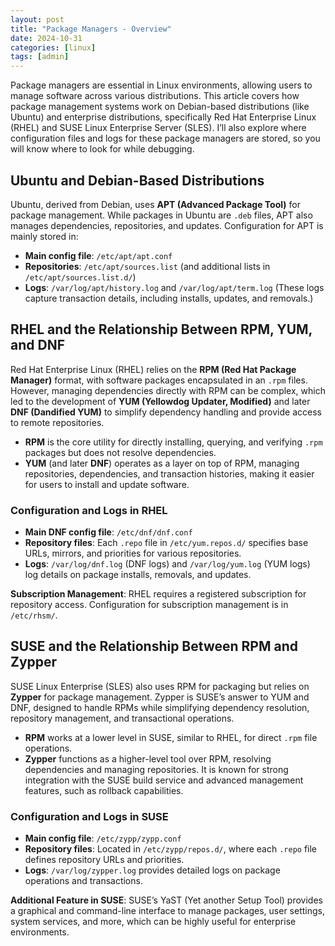 ```yaml
---
layout: post
title: "Package Managers - Overview"
date: 2024-10-31
categories: [linux]
tags: [admin]
---
```


Package managers are essential in Linux environments, allowing users to manage software across various distributions. This article covers how package management systems work on Debian-based distributions (like Ubuntu) and enterprise distributions, specifically Red Hat Enterprise Linux (RHEL) and SUSE Linux Enterprise Server (SLES). I’ll also explore where configuration files and logs for these package managers are stored, so you will know where to look for while debugging.

## Ubuntu and Debian-Based Distributions

Ubuntu, derived from Debian, uses **APT (Advanced Package Tool)** for package management. While packages in Ubuntu are `.deb` files, APT also manages dependencies, repositories, and updates. Configuration for APT is mainly stored in:

- **Main config file**: `/etc/apt/apt.conf`
- **Repositories**: `/etc/apt/sources.list` (and additional lists in `/etc/apt/sources.list.d/`)
- **Logs**: `/var/log/apt/history.log` and `/var/log/apt/term.log` (These logs capture transaction details, including installs, updates, and removals.)

## RHEL and the Relationship Between RPM, YUM, and DNF

Red Hat Enterprise Linux (RHEL) relies on the **RPM (Red Hat Package Manager)** format, with software packages encapsulated in an `.rpm` files. However, managing dependencies directly with RPM can be complex, which led to the development of **YUM (Yellowdog Updater, Modified)** and later **DNF (Dandified YUM)** to simplify dependency handling and provide access to remote repositories.

- **RPM** is the core utility for directly installing, querying, and verifying `.rpm` packages but does not resolve dependencies.
- **YUM** (and later **DNF**) operates as a layer on top of RPM, managing repositories, dependencies, and transaction histories, making it easier for users to install and update software.

### Configuration and Logs in RHEL

- **Main DNF config file**: `/etc/dnf/dnf.conf`
- **Repository files**: Each `.repo` file in `/etc/yum.repos.d/` specifies base URLs, mirrors, and priorities for various repositories.
- **Logs**: `/var/log/dnf.log` (DNF logs) and `/var/log/yum.log` (YUM logs) log details on package installs, removals, and updates.

**Subscription Management**: RHEL requires a registered subscription for repository access. Configuration for subscription management is in `/etc/rhsm/`.

## SUSE and the Relationship Between RPM and Zypper

SUSE Linux Enterprise (SLES) also uses RPM for packaging but relies on **Zypper** for package management. Zypper is SUSE’s answer to YUM and DNF, designed to handle RPMs while simplifying dependency resolution, repository management, and transactional operations.

- **RPM** works at a lower level in SUSE, similar to RHEL, for direct `.rpm` file operations.
- **Zypper** functions as a higher-level tool over RPM, resolving dependencies and managing repositories. It is known for strong integration with the SUSE build service and advanced management features, such as rollback capabilities.

### Configuration and Logs in SUSE

- **Main config file**: `/etc/zypp/zypp.conf`
- **Repository files**: Located in `/etc/zypp/repos.d/`, where each `.repo` file defines repository URLs and priorities.
- **Logs**: `/var/log/zypper.log` provides detailed logs on package operations and transactions.

**Additional Feature in SUSE**: SUSE’s YaST (Yet another Setup Tool) provides a graphical and command-line interface to manage packages, user settings, system services, and more, which can be highly useful for enterprise environments.
